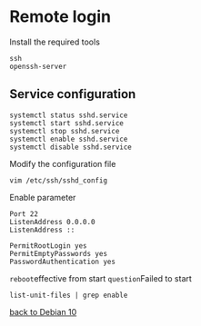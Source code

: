 # Remote login
Install the required tools

    ssh
    openssh-server
## Service configuration

    systemctl status sshd.service
    systemctl start sshd.service
    systemctl stop sshd.service
    systemctl enable sshd.service
    systemctl disable sshd.service
Modify the configuration file

    vim /etc/ssh/sshd_config
Enable parameter

    Port 22
    ListenAddress 0.0.0.0
    ListenAddress ::
    
    PermitRootLogin yes
    PermitEmptyPasswords yes
    PasswordAuthentication yes
`reboot`effective from start
`question`Failed to start

    list-unit-files | grep enable
    

[back to Debian 10](https://github.com/pro1tocol/Linux-Novice-Function/tree/main/Debian%2010)
